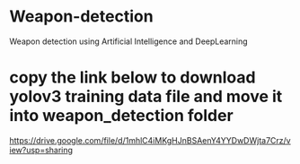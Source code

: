 # Weapon-detection
Weapon detection using Artificial Intelligence and DeepLearning
# copy the link below to download yolov3 training data file and move it into weapon_detection folder  
https://drive.google.com/file/d/1mhlC4iMKgHJnBSAenY4YYDwDWjta7Crz/view?usp=sharing
